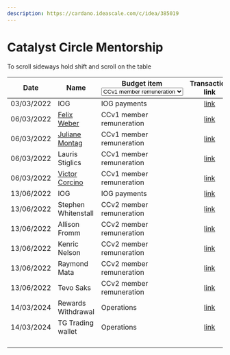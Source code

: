 ```yaml
---
description: https://cardano.ideascale.com/c/idea/385019
---
```


# Catalyst Circle Mentorship

To scroll sideways hold shift and scroll on the table

<table><thead><tr><th>Date</th><th>Name</th><th>Budget item<select><option value="bc01f1e966b944a395f7968be4ce8be0" label="CCv1 member remuneration" color="blue"></option><option value="ec8f8567236d4af8b31567c3a43ff152" label="CCv2 member remuneration" color="blue"></option><option value="6b967e7b707145de9aea2669fa17a520" label="CCv3 member remuneration" color="blue"></option><option value="2b066e74b5bb4f5984643f7f6971c266" label="IOG payments" color="blue"></option><option value="U2a3nSa768lM" label="Rewards Withdrawal" color="blue"></option><option value="yY0URzGmFqZN" label="Operations" color="blue"></option></select></th><th align="center">Transaction link</th><th align="center">ADA out</th><th align="center">ADA in</th><th align="center">Balance</th></tr></thead><tbody><tr><td>03/03/2022</td><td>IOG</td><td><span data-option="2b066e74b5bb4f5984643f7f6971c266">IOG payments</span></td><td align="center"><a href="https://raw.githubusercontent.com/cctreasury/Treasury-system/main/Transactions/Fund7/CC-Mentorship/Incoming-IOG/1646553473989-IOG.json">link</a></td><td align="center"></td><td align="center">5435.615480</td><td align="center">5435.615480</td></tr><tr><td>06/03/2022</td><td><a href="https://github.com/miroslavrajh/Catalyst-members/blob/main/profiles/W/Felix-Weber.md">Felix Weber</a></td><td><span data-option="bc01f1e966b944a395f7968be4ce8be0">CCv1 member remuneration</span></td><td align="center"><a href="https://raw.githubusercontent.com/cctreasury/Treasury-system/main/Transactions/Fund7/CC-Mentorship/CCv1-Mentorship/1646550611048-Felix-Weber.json">link</a></td><td align="center">1111.111100</td><td align="center"></td><td align="center">4324.50438</td></tr><tr><td>06/03/2022</td><td><a href="https://github.com/miroslavrajh/Catalyst-members/blob/main/profiles/M/Juliane-Montag.md">Juliane Montag</a></td><td><span data-option="bc01f1e966b944a395f7968be4ce8be0">CCv1 member remuneration</span></td><td align="center"><a href="https://raw.githubusercontent.com/cctreasury/Treasury-system/main/Transactions/Fund7/CC-Mentorship/CCv1-Mentorship/1646551047790-Juliane-Montag.json">link</a></td><td align="center">1111.111100</td><td align="center"></td><td align="center">3213.39328</td></tr><tr><td>06/03/2022</td><td>Lauris Stiglics</td><td><span data-option="bc01f1e966b944a395f7968be4ce8be0">CCv1 member remuneration</span></td><td align="center"><a href="https://raw.githubusercontent.com/cctreasury/Treasury-system/main/Transactions/Fund7/CC-Mentorship/CCv1-Mentorship/1646550848672-Lauris-Stiglics.json">link</a></td><td align="center">1111.111100</td><td align="center"></td><td align="center">2102.28218</td></tr><tr><td>06/03/2022</td><td><a href="https://github.com/miroslavrajh/Catalyst-members/blob/main/profiles/C/Victor-Corcino.md">Victor Corcino</a></td><td><span data-option="bc01f1e966b944a395f7968be4ce8be0">CCv1 member remuneration</span></td><td align="center"><a href="https://raw.githubusercontent.com/cctreasury/Treasury-system/main/Transactions/Fund7/CC-Mentorship/CCv1-Mentorship/1646551275378-Victor-Corcino.json">link</a></td><td align="center">1111.111100</td><td align="center"></td><td align="center">991.17108</td></tr><tr><td>13/06/2022</td><td>IOG</td><td><span data-option="2b066e74b5bb4f5984643f7f6971c266">IOG payments</span></td><td align="center"><a href="https://raw.githubusercontent.com/cctreasury/Treasury-system/main/Transactions/Fund7/CC-Mentorship/Incoming-IOG/1655144236867-IOG.json">link</a></td><td align="center"></td><td align="center">10917.030568</td><td align="center">11906.354607</td></tr><tr><td>13/06/2022</td><td>Stephen Whitenstall</td><td><span data-option="ec8f8567236d4af8b31567c3a43ff152">CCv2 member remuneration</span></td><td align="center"><a href="https://raw.githubusercontent.com/cctreasury/Treasury-system/main/Transactions/Fund7/CC-Mentorship/CCv2-Mentorship/1655144743552-Stephen-Whitenstall.json">link</a></td><td align="center">2183.587957</td><td align="center"></td><td align="center">9722.766650</td></tr><tr><td>13/06/2022</td><td>Allison Fromm</td><td><span data-option="ec8f8567236d4af8b31567c3a43ff152">CCv2 member remuneration</span></td><td align="center"><a href="https://raw.githubusercontent.com/cctreasury/Treasury-system/main/Transactions/Fund7/CC-Mentorship/CCv2-Mentorship/1655145092061-Allison-Fromm.json">link</a></td><td align="center">2183.588793</td><td align="center"></td><td align="center">7539.177857</td></tr><tr><td>13/06/2022</td><td>Kenric Nelson</td><td><span data-option="ec8f8567236d4af8b31567c3a43ff152">CCv2 member remuneration</span></td><td align="center"><a href="https://raw.githubusercontent.com/cctreasury/Treasury-system/main/Transactions/Fund7/CC-Mentorship/CCv2-Mentorship/1655145401334-Kenric-Nelson.json">link</a></td><td align="center">2183.588793</td><td align="center"></td><td align="center">5355.589064</td></tr><tr><td>13/06/2022</td><td>Raymond Mata</td><td><span data-option="ec8f8567236d4af8b31567c3a43ff152">CCv2 member remuneration</span></td><td align="center"><a href="https://raw.githubusercontent.com/cctreasury/Treasury-system/main/Transactions/Fund7/CC-Mentorship/CCv2-Mentorship/1655145628256-Raymond-Mata.json">link</a></td><td align="center">2183.587341</td><td align="center"></td><td align="center">3172.001723</td></tr><tr><td>13/06/2022</td><td>Tevo Saks</td><td><span data-option="ec8f8567236d4af8b31567c3a43ff152">CCv2 member remuneration</span></td><td align="center"><a href="https://raw.githubusercontent.com/cctreasury/Treasury-system/main/Transactions/Fund7/CC-Mentorship/CCv2-Mentorship/1655146058023-Tevo-Saks.json">link</a></td><td align="center">2183.594469</td><td align="center"></td><td align="center">988.407254</td></tr><tr><td>14/03/2024</td><td>Rewards Withdrawal</td><td><span data-option="yY0URzGmFqZN">Operations</span></td><td align="center"><a href="https://raw.githubusercontent.com/treasuryguild/treasury-system-v4/main/Transactions/Catalyst-Circle/Fund7/CC-Mentorship/Rewards-Withdrawal/1710476741960-g09f40.json">link</a></td><td align="center">39.456136</td><td align="center"></td><td align="center">1027.863390</td></tr><tr><td>14/03/2024</td><td>TG Trading wallet</td><td><span data-option="yY0URzGmFqZN">Operations</span></td><td align="center"><a href="https://raw.githubusercontent.com/treasuryguild/treasury-system-v4/main/Transactions/Catalyst-Circle/Fund7/CC-Mentorship/bulkTransactions/1710477406545-ww27xj.json">link</a></td><td align="center">1027</td><td align="center"></td><td align="center">0.00</td></tr><tr><td></td><td></td><td></td><td align="center"></td><td align="center"></td><td align="center"></td><td align="center"></td></tr><tr><td></td><td></td><td></td><td align="center"></td><td align="center"></td><td align="center"></td><td align="center"></td></tr><tr><td></td><td></td><td></td><td align="center"></td><td align="center"></td><td align="center"></td><td align="center"></td></tr><tr><td></td><td></td><td></td><td align="center"></td><td align="center"></td><td align="center"></td><td align="center"></td></tr></tbody></table>
